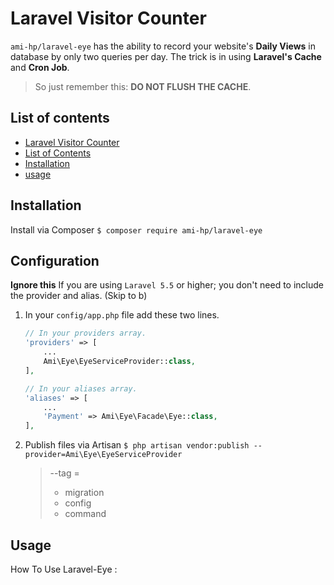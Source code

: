 # Laravel Visitor Counter
`ami-hp/laravel-eye` has the ability to record your website's **Daily Views** in database by only two queries per day.  The trick is in using **Laravel's Cache** and **Cron Job**.
>  So just remember this: **DO NOT FLUSH THE CACHE**.

## List of contents
- [Laravel Visitor Counter](#laravel-visitor-counter)
- [List of Contents](#list-of-contents)
- [Installation](#Installation)
- [usage](#usage)

## Installation
Install via Composer
`$ composer require ami-hp/laravel-eye`

## Configuration
**Ignore this** If you are using  `Laravel 5.5`  or higher;  you don't need to include the provider and alias. (Skip to b)

1. In your  `config/app.php`  file add these two lines.
	```php
	// In your providers array.
	'providers' => [
	    ...
	    Ami\Eye\EyeServiceProvider::class,
	],

	// In your aliases array.
	'aliases' => [
	    ...
	    'Payment' => Ami\Eye\Facade\Eye::class,
	],
	```
2. Publish files via Artisan
	`$ php artisan vendor:publish --provider=Ami\Eye\EyeServiceProvider`

	> --tag =
	> 	- migration
	> 	- config
	> 	- command
	
## Usage
How To Use Laravel-Eye : 


